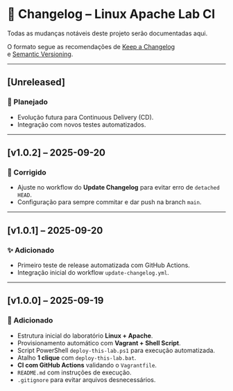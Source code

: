 # 📜 Changelog – Linux Apache Lab CI

Todas as mudanças notáveis deste projeto serão documentadas aqui.

O formato segue as recomendações de [Keep a Changelog](https://keepachangelog.com/pt-BR/1.0.0/)  
e [Semantic Versioning](https://semver.org/lang/pt-BR/).

---

## [Unreleased]
### 🔧 Planejado
- Evolução futura para Continuous Delivery (CD).
- Integração com novos testes automatizados.

---

## [v1.0.2] – 2025-09-20
### 🐛 Corrigido
- Ajuste no workflow do **Update Changelog** para evitar erro de `detached HEAD`.
- Configuração para sempre commitar e dar push na branch `main`.

---

## [v1.0.1] – 2025-09-20
### ✨ Adicionado
- Primeiro teste de release automatizada com GitHub Actions.
- Integração inicial do workflow `update-changelog.yml`.

---

## [v1.0.0] – 2025-09-19
### 🚀 Adicionado
- Estrutura inicial do laboratório **Linux + Apache**.
- Provisionamento automático com **Vagrant + Shell Script**.
- Script PowerShell `deploy-this-lab.ps1` para execução automatizada.
- Atalho **1 clique** com `deploy-this-lab.bat`.
- **CI com GitHub Actions** validando o `Vagrantfile`.
- `README.md` com instruções de execução.
- `.gitignore` para evitar arquivos desnecessários.

